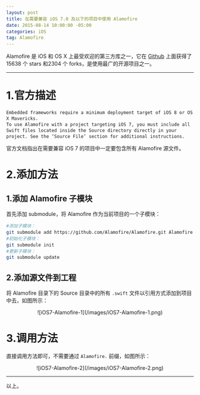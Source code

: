 ```yaml
---
layout: post
title: 在需要兼容 iOS 7.0 及以下的项目中使用 Alamofire
date: 2015-08-14 10:00:00 -05:00
categories: iOS
tag: Alamofire
---
```


Alamofire 是 iOS 和 OS X 上最受欢迎的第三方库之一，它在 [Github](https://github.com/Alamofire/Alamofire) 上面获得了 15638 个 stars 和2304 个 forks，是使用最广的开源项目之一。

---
# 1.官方描述
```
Embedded frameworks require a minimum deployment target of iOS 8 or OS X Mavericks.
To use Alamofire with a project targeting iOS 7, you must include all Swift files located inside the Source directory directly in your project. See the ‘Source File’ section for additional instructions.
```
官方文档指出在需要兼容 iOS 7 的项目中一定要包含所有 Alamofire 源文件。

# 2.添加方法
## 1.添加 Alamofire 子模块
首先添加 submodule，将 Alamofire 作为当前项目的一个子模块：
```bash
#添加子模块：
git submodule add https://github.com/Alamofire/Alamofire.git Alamofire
#初始化子模块：
git submodule init
#更新子模块：
git submodule update
```

## 2.添加源文件到工程
将 Alamofire 目录下的 Source 目录中的所有 `.swift` 文件以引用方式添加到项目中去，如图所示：

<center>
![iOS7-Alamofire-1](/images/iOS7-Alamofire-1.png)
</center>

# 3.调用方法
直接调用方法即可，不需要通过 `Alamofire.` 前缀，如图所示：

<center>
![iOS7-Alamofire-2](/images/iOS7-Alamofire-2.png)
</center>

---
以上。

